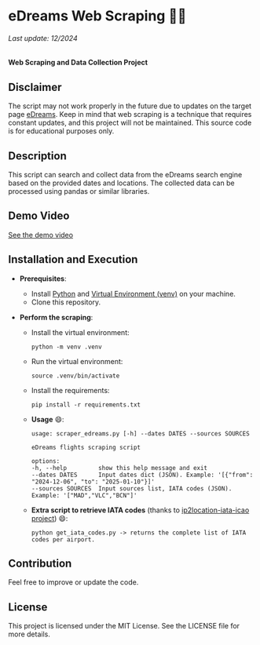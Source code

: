 # eDreams Web Scraping 🛫🤑

###### Last update: 12/2024

#### Web Scraping and Data Collection Project

## Disclaimer

The script may not work properly in the future due to updates on the target page [eDreams](https://www.edreams.es). Keep in mind that web scraping is a technique that requires constant updates, and this project will not be maintained. This source code is for educational purposes only.

## Description

This script can search and collect data from the eDreams search engine based on the provided dates and locations. The collected data can be processed using pandas or similar libraries.

## Demo Video

[See the demo video](demo_scraping.mp4)

## Installation and Execution

- **Prerequisites**:
  - Install [Python](https://www.python.org/downloads/) and [Virtual Environment (venv)](https://docs.python.org/3/library/venv.html) on your machine.
  - Clone this repository.

- **Perform the scraping**:
  - Install the virtual environment:

    ```
    python -m venv .venv
    ```
  - Run the virtual environment:

    ```
    source .venv/bin/activate
    ```
  - Install the requirements:

    ```
    pip install -r requirements.txt
    ```
  - **Usage** 😄:

    ```
    usage: scraper_edreams.py [-h] --dates DATES --sources SOURCES

    eDreams flights scraping script

    options:
    -h, --help         show this help message and exit
    --dates DATES      Input dates dict (JSON). Example: '[{"from": "2024-12-06", "to": "2025-01-10"}]'
    --sources SOURCES  Input sources list, IATA codes (JSON). Example: '["MAD","VLC","BCN"]'
    ```

  - **Extra script to retrieve IATA codes** (thanks to [ip2location-iata-icao project](https://github.com/ip2location/ip2location-iata-icao/)) 😄:

    ```
    python get_iata_codes.py -> returns the complete list of IATA codes per airport.
    ```

## Contribution

Feel free to improve or update the code.

## License

This project is licensed under the MIT License. See the LICENSE file for more details.

